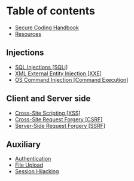 # Table of contents

* [Secure Coding Handbook](README.md)
* [Resources](resources.md)

## Injections

* [SQL Injections \[SQLi\]](injections/sql-injections.md)
* [XML External Entity Injection \[XXE\]](injections/xxe.md)
* [OS Command Injection \[Command Execution\]](injections/os-command-injection.md)

## Client and Server side <a id="client-server-side"></a>

* [Cross-Site Scripting \[XSS\]](client-server-side/xss.md)
* [Cross-Site Request Forgery \[CSRF\]](client-server-side/cross-site-request-forgery-csrf.md)
* [Server-Side Request Forgery \[SSRF\]](client-server-side/server-side-request-forgery-ssrf.md)

## Auxiliary

* [Authentication](auxiliary/authentication.md)
* [File Upload](auxiliary/file-upload.md)
* [Session Hijacking](auxiliary/session-hijacking.md)

